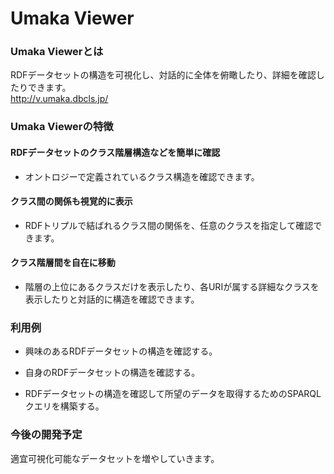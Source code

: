 # Umaka Viewer
### Umaka Viewerとは
RDFデータセットの構造を可視化し、対話的に全体を俯瞰したり、詳細を確認したりできます。  
http://v.umaka.dbcls.jp/

### Umaka Viewerの特徴

#### RDFデータセットのクラス階層構造などを簡単に確認

* オントロジーで定義されているクラス構造を確認できます。

#### クラス間の関係も視覚的に表示

* RDFトリプルで結ばれるクラス間の関係を、任意のクラスを指定して確認できます。

#### クラス階層間を自在に移動

* 階層の上位にあるクラスだけを表示したり、各URIが属する詳細なクラスを表示したりと対話的に構造を確認できます。

### 利用例

* 興味のあるRDFデータセットの構造を確認する。

* 自身のRDFデータセットの構造を確認する。

* RDFデータセットの構造を確認して所望のデータを取得するためのSPARQLクエリを構築する。

### 今後の開発予定

適宜可視化可能なデータセットを増やしていきます。
